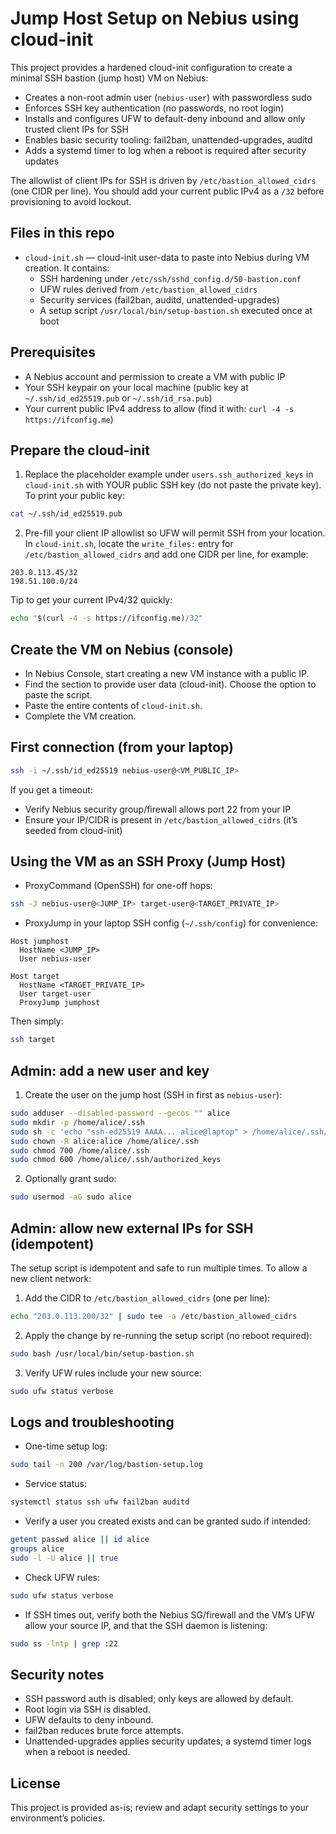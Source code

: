 # Jump Host Setup on Nebius using cloud-init

This project provides a hardened cloud-init configuration to create a minimal SSH bastion (jump host) VM on Nebius:

- Creates a non-root admin user (`nebius-user`) with passwordless sudo
- Enforces SSH key authentication (no passwords, no root login)
- Installs and configures UFW to default-deny inbound and allow only trusted client IPs for SSH
- Enables basic security tooling: fail2ban, unattended-upgrades, auditd
- Adds a systemd timer to log when a reboot is required after security updates

The allowlist of client IPs for SSH is driven by `/etc/bastion_allowed_cidrs` (one CIDR per line). You should add your current public IPv4 as a `/32` before provisioning to avoid lockout.


## Files in this repo

- `cloud-init.sh` — cloud-init user-data to paste into Nebius during VM creation. It contains:
  - SSH hardening under `/etc/ssh/sshd_config.d/50-bastion.conf`
  - UFW rules derived from `/etc/bastion_allowed_cidrs`
  - Security services (fail2ban, auditd, unattended-upgrades)
  - A setup script `/usr/local/bin/setup-bastion.sh` executed once at boot


## Prerequisites

- A Nebius account and permission to create a VM with public IP
- Your SSH keypair on your local machine (public key at `~/.ssh/id_ed25519.pub` or `~/.ssh/id_rsa.pub`)
- Your current public IPv4 address to allow (find it with: `curl -4 -s https://ifconfig.me`)


## Prepare the cloud-init

1) Replace the placeholder example under `users.ssh_authorized_keys` in `cloud-init.sh` with YOUR public SSH key (do not paste the private key). To print your public key:

```bash
cat ~/.ssh/id_ed25519.pub
```

2) Pre-fill your client IP allowlist so UFW will permit SSH from your location. In `cloud-init.sh`, locate the `write_files:` entry for `/etc/bastion_allowed_cidrs` and add one CIDR per line, for example:

```
203.0.113.45/32
198.51.100.0/24
```

Tip to get your current IPv4/32 quickly:

```bash
echo "$(curl -4 -s https://ifconfig.me)/32"
```


## Create the VM on Nebius (console)

- In Nebius Console, start creating a new VM instance with a public IP.
- Find the section to provide user data (cloud-init). Choose the option to paste the script.
- Paste the entire contents of `cloud-init.sh`.
- Complete the VM creation.


## First connection (from your laptop)

```bash
ssh -i ~/.ssh/id_ed25519 nebius-user@<VM_PUBLIC_IP>
```

If you get a timeout:
- Verify Nebius security group/firewall allows port 22 from your IP
- Ensure your IP/CIDR is present in `/etc/bastion_allowed_cidrs` (it’s seeded from cloud-init)


## Using the VM as an SSH Proxy (Jump Host)

- ProxyCommand (OpenSSH) for one-off hops:

```bash
ssh -J nebius-user@<JUMP_IP> target-user@<TARGET_PRIVATE_IP>
```

- ProxyJump in your laptop SSH config (`~/.ssh/config`) for convenience:

```
Host jumphost
  HostName <JUMP_IP>
  User nebius-user

Host target
  HostName <TARGET_PRIVATE_IP>
  User target-user
  ProxyJump jumphost
```

Then simply:

```bash
ssh target
```

## Admin: add a new user and key

1) Create the user on the jump host (SSH in first as `nebius-user`):

```bash
sudo adduser --disabled-password --gecos "" alice
sudo mkdir -p /home/alice/.ssh
sudo sh -c 'echo "ssh-ed25519 AAAA... alice@laptop" > /home/alice/.ssh/authorized_keys'
sudo chown -R alice:alice /home/alice/.ssh
sudo chmod 700 /home/alice/.ssh
sudo chmod 600 /home/alice/.ssh/authorized_keys
```

2) Optionally grant sudo:

```bash
sudo usermod -aG sudo alice
```


## Admin: allow new external IPs for SSH (idempotent)

The setup script is idempotent and safe to run multiple times. To allow a new client network:

1) Add the CIDR to `/etc/bastion_allowed_cidrs` (one per line):

```bash
echo "203.0.113.200/32" | sudo tee -a /etc/bastion_allowed_cidrs
```

2) Apply the change by re-running the setup script (no reboot required):

```bash
sudo bash /usr/local/bin/setup-bastion.sh
```

3) Verify UFW rules include your new source:

```bash
sudo ufw status verbose
```


## Logs and troubleshooting

- One-time setup log:

```bash
sudo tail -n 200 /var/log/bastion-setup.log
```

- Service status:

```bash
systemctl status ssh ufw fail2ban auditd
```

- Verify a user you created exists and can be granted sudo if intended:

```bash
getent passwd alice || id alice
groups alice
sudo -l -U alice || true
```

- Check UFW rules:

```bash
sudo ufw status verbose
```

- If SSH times out, verify both the Nebius SG/firewall and the VM’s UFW allow your source IP, and that the SSH daemon is listening:

```bash
sudo ss -lntp | grep :22
```


## Security notes

- SSH password auth is disabled; only keys are allowed by default.
- Root login via SSH is disabled.
- UFW defaults to deny inbound.
- fail2ban reduces brute force attempts.
- Unattended-upgrades applies security updates; a systemd timer logs when a reboot is needed.


## License

This project is provided as-is; review and adapt security settings to your environment’s policies.

